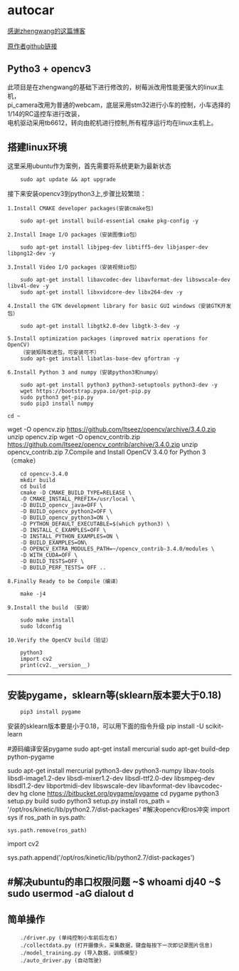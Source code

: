 # autocar

[感谢zhengwang的这篇博客](https://zhengludwig.wordpress.com/projects/self-driving-rc-car/)

[原作者github链接](https://github.com/hamuchiwa/AutoRCCar)
## Pytho3 + opencv3
此项目是在zhengwang的基础下进行修改的，树莓派改用性能更强大的linux主机，<br>
pi_camera改用为普通的webcam，底层采用stm32进行小车的控制，小车选择的1/14的RC遥控车进行改装，<br>
电机驱动采用tb6612，转向由舵机进行控制,所有程序运行均在linux主机上。

## 搭建linux环境

这里采用ubuntu作为案例，首先需要将系统更新为最新状态

		sudo apt update && apt upgrade

接下来安装opencv3到python3上,步骤比较繁琐：

	1.Install CMAKE developer packages(安装cmake包)

		sudo apt-get install build-essential cmake pkg-config -y
		
	2.Install Image I/O packages（安装图像io包）

		sudo apt-get install libjpeg-dev libtiff5-dev libjasper-dev libpng12-dev -y
	
	3.Install Video I/O packages（安装视频io包）

		sudo apt-get install libavcodec-dev libavformat-dev libswscale-dev libv4l-dev -y
		sudo apt-get install libxvidcore-dev libx264-dev -y
	
	4.Install the GTK development library for basic GUI windows（安装GTK开发包）
		
		sudo apt-get install libgtk2.0-dev libgtk-3-dev -y

	5.Install optimization packages (improved matrix operations for OpenCV)
		（安装矩阵改进包，可安装可不）
		sudo apt-get install libatlas-base-dev gfortran -y

	6.Install Python 3 and numpy（安装python3和numpy）

		sudo apt-get install python3 python3-setuptools python3-dev -y
		wget https://bootstrap.pypa.io/get-pip.py
		sudo python3 get-pip.py
		sudo pip3 install numpy
	
	cd ~
wget -O opencv.zip https://github.com/Itseez/opencv/archive/3.4.0.zip
unzip opencv.zip
wget -O opencv_contrib.zip https://github.com/Itseez/opencv_contrib/archive/3.4.0.zip
unzip opencv_contrib.zip
	7.Compile and Install OpenCV 3.4.0 for Python 3（cmake）
		
		cd opencv-3.4.0
		mkdir build
		cd build
		cmake -D CMAKE_BUILD_TYPE=RELEASE \
		-D CMAKE_INSTALL_PREFIX=/usr/local \
		-D BUILD_opencv_java=OFF \
		-D BUILD_opencv_python2=OFF \
		-D BUILD_opencv_python3=ON \
		-D PYTHON_DEFAULT_EXECUTABLE=$(which python3) \
		-D INSTALL_C_EXAMPLES=OFF \
		-D INSTALL_PYTHON_EXAMPLES=ON \
		-D BUILD_EXAMPLES=ON\
		-D OPENCV_EXTRA_MODULES_PATH=~/opencv_contrib-3.4.0/modules \
		-D WITH_CUDA=OFF \
		-D BUILD_TESTS=OFF \
		-D BUILD_PERF_TESTS= OFF ..

	8.Finally Ready to be Compile（编译）
		
		make -j4

	9.Install the build （安装）
	
		sudo make install
		sudo ldconfig

	10.Verify the OpenCV build（验证）
	
		python3
		import cv2
		print(cv2.__version__)


-----------------------------------
## 安装pygame，sklearn等(sklearn版本要大于0.18)
		pip3 install pygame
		
  安装的sklearn版本要是小于0.18，可以用下面的指令升级
  		pip install -U scikit-learn



#源码编译安装pygame
sudo apt-get install mercurial 
sudo apt-get build-dep python-pygame

sudo apt-get install mercurial python3-dev python3-numpy libav-tools \
    libsdl-image1.2-dev libsdl-mixer1.2-dev libsdl-ttf2.0-dev libsmpeg-dev \
    libsdl1.2-dev  libportmidi-dev libswscale-dev libavformat-dev libavcodec-dev
hg clone https://bitbucket.org/pygame/pygame
cd pygame
python3 setup.py build
sudo python3 setup.py install
ros_path = '/opt/ros/kinetic/lib/python2.7/dist-packages'
#解决opencv和ros冲突
import sys
if ros_path in sys.path:

    sys.path.remove(ros_path)

import cv2

sys.path.append('/opt/ros/kinetic/lib/python2.7/dist-packages')

#解决ubuntu的串口权限问题
~$ whoami
dj40
~$ sudo usermod -aG dialout d
--------------------------------
## 简单操作

		./driver.py (单纯控制小车前后左右)
		./collectdata.py (打开摄像头，采集数据，键盘每按下一次即记录图片信息)
		./model_training.py (导入数据，训练模型)
		./auto_driver.py (自动驾驶)


